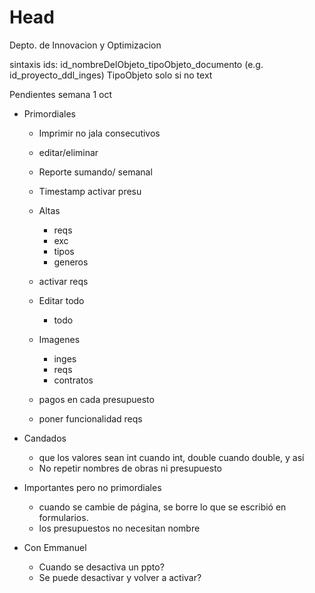 # Head
Depto. de Innovacion y Optimizacion

sintaxis ids: id_nombreDelObjeto_tipoObjeto_documento (e.g. id_proyecto_ddl_inges) TipoObjeto solo si no text

Pendientes semana  1 oct 


  
- Primordiales
  - Imprimir no jala consecutivos
  - editar/eliminar
  - Reporte sumando/ semanal
  
  - Timestamp activar presu
  - Altas 
    - reqs
    - exc
    - tipos
    - generos
  - activar reqs
  - Editar todo
    - todo
  - Imagenes 
    - inges
    - reqs
    - contratos
  - pagos en cada presupuesto
  - poner funcionalidad reqs
  
- Candados
  - que los valores sean int cuando int, double cuando double, y así
  - No repetir nombres de obras ni presupuesto

- Importantes pero no primordiales
  - cuando se cambie de página, se borre lo que se escribió en formularios.
  - los presupuestos no necesitan nombre

- Con Emmanuel
  - Cuando se desactiva un ppto?
  - Se puede desactivar y volver a activar?
